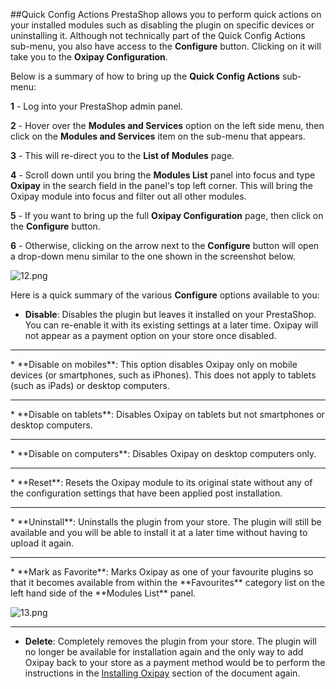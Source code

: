 ##Quick Config Actions
PrestaShop allows you to perform quick actions on your installed modules such as disabling the plugin on specific devices or uninstalling it. Although not technically part of the Quick Config Actions sub-menu, you also have access to the **Configure** button. Clicking on it will take you to the **Oxipay Configuration**. 

Below is a summary of how to bring up the **Quick Config Actions** sub-menu:

**1** - Log into your PrestaShop admin panel.

**2** - Hover over the **Modules and Services** option on the left side menu, then click on the **Modules and Services** item on the sub-menu that appears.

**3** - This will re-direct you to the **List of Modules** page.

**4** - Scroll down until you bring the **Modules List** panel into focus and  type **Oxipay** in the search field in the panel's top left corner. This will bring the Oxipay module into focus and filter out all other modules.

**5** - If you want to bring up the full **Oxipay Configuration** page, then click on the **Configure** button.

**6** - Otherwise, clicking on the arrow next to the **Configure** button will open a drop-down menu similar to the one shown in the screenshot below.

![12.png](/img/platforms/prestashop/12.png)

Here is a quick summary of the various **Configure** options available to you:

* **Disable**: Disables the plugin but leaves it installed on your PrestaShop. You can re-enable it with its existing settings at a later time. Oxipay will not appear as a payment option on your store once disabled.
<hr>
* **Disable on mobiles**: This option disables Oxipay only on mobile devices (or smartphones, such as iPhones). This does not apply to tablets (such as iPads) or desktop computers.
<hr>
* **Disable on tablets**: Disables Oxipay on tablets but not smartphones or desktop computers.
<hr>
* **Disable on computers**: Disables Oxipay on desktop computers only.
<hr>
* **Reset**: Resets the Oxipay module to its original state without any of the configuration settings that have been applied post installation.
<hr>
* **Uninstall**: Uninstalls the plugin from your store. The plugin will still be available and you will be able to install it at a later time without having to upload it again.
<hr>
* **Mark as Favorite**: Marks Oxipay as one of your favourite plugins so that it becomes available from within the **Favourites** category list on the left hand side of the **Modules List** panel.

![13.png](/img/platforms/prestashop/13.png)
<hr>

* **Delete**: Completely removes the plugin from your store. The plugin will no longer be available for installation again and the only way to add Oxipay back to your store as a payment method would be to perform the instructions in the [Installing Oxipay](#installing-oxipay) section of the document again.